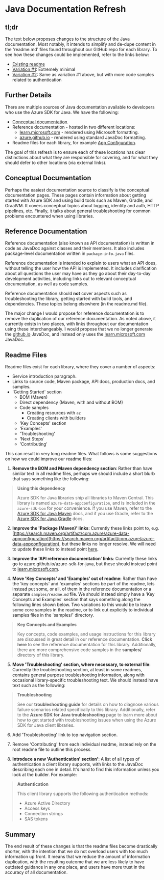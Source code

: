 # Java Documentation Refresh

## tl;dr

The text below proposes changes to the structure of the Java documentation. Most notably, it intends to simplify and de-dupe content in the 'readme.md' files found throughout our GitHub repo for each library. To see how these changes could be implemented, refer to the links below:

* [Existing readme](existing/README.md)
* [Variation #1](demo-1/README.md): Extremely minimal
* [Variation #2](demo-2/README.md): Same as variation #1 above, but with more code samples related to authentication

## Further Details

There are multiple sources of Java documentation available to developers who use the Azure SDK for Java. We have the following:

* [Conceptual documentation](https://learn.microsoft.com/azure/developer/java/sdk/).
* Reference documentation - hosted in two different locations:
  * [learn.microsoft.com](https://learn.microsoft.com/java/api/overview/azure/?view=azure-java-stable) - rendered using Microsoft formatting.
  * [azure.github.io](https://azure.github.io/azure-sdk-for-java/index.html) - rendered using standard JavaDoc formatting.
* Readme files for each library, for example [App Configuration](https://github.com/Azure/azure-sdk-for-java/tree/main/sdk/appconfiguration/azure-data-appconfiguration).

The goal of this refresh is to ensure each of these locations has clear distinctions about what they are responsible for covering, and for what they should defer to other locations (via external links).

## Conceptual Documentation

Perhaps the easiest documentation source to classify is the conceptual documentation pages. These pages contain information about getting started with Azure SDK and using build tools such as Maven, Gradle, and GraalVM. It covers conceptual topics about logging, identity and auth, HTTP pipelines, etc. Finally, it talks about general troubleshooting for common problems encountered when using libraries.

## Reference Documentation

Reference documentation (also known as API documentation) is written in code as JavaDoc against classes and their members. It also includes package-level documentation written in `package-info.java` files.

Reference documentation is intended to explain to users what an API does, without telling the user how the API is implemented. It includes clarification about all questions the user may have as they go about their day-to-day development activities, including links out to relevant conceptual documentation, as well as code samples.

Reference documentation should **not** cover aspects such as troubleshooting the library, getting started with build tools, and dependencies. These topics belong elsewhere (in the readme.md file).

The major change I would propose for reference documentation is to remove the duplication of our reference documentation. As noted above, it currently exists in two places, with links throughout our documentation using these interchangeably. I would propose that we no longer generate the [github.io](https://azure.github.io/azure-sdk-for-java/index.html) JavaDoc, and instead only uses the [learn.microsoft.com](https://learn.microsoft.com/java/api/overview/azure/?view=azure-java-stable) JavaDoc.

## Readme Files

Readme files exist for each library, where they cover a number of aspects:

* Service introduction paragraph.
* Links to source code, Maven package, API docs, production docs, and samples.
* 'Getting Started' section
  * BOM (Maven)
  * Direct dependency (Maven, with and without BOM)
  * Code samples
    * Creating resources with `az`
    * Creating clients with builders
  * 'Key Concepts' section
  * 'Examples'
  * 'Troubleshooting'
  * 'Next Steps'
  * 'Contributing'

This can result in very long readme files. What follows is some suggestions on how we could improve our readme files:

1. **Remove the BOM and Maven dependency section**: Rather than have similar text in all readme files, perhaps we should include a short blurb that says something like the following:

> **Using this dependency**
>
> Azure SDK for Java libraries ship all libraries to Maven Central. This library is named `azure-data-appconfiguration`, and is included in the `azure-sdk-bom` for your convenience. If you use Maven, refer to the [Azure SDK for Java Maven](https://learn.microsoft.com/azure/developer/java/sdk/get-started-maven?view=azure-java-stable) docs, and if you use Gradle, refer to the [Azure SDK for Java Gradle](https://learn.microsoft.com/azure/developer/java/sdk/get-started-gradle?view=azure-java-stable) docs.

2. **Improve the 'Package (Maven)' links**: Currently these links point to, e.g. [https://search.maven.org/artifact/com.azure/azure-data-appconfiguration](https://search.maven.org/artifact/com.azure/azure-data-appconfiguration), but these links no longer resolve. We will need to update these links to instead point [here](https://central.sonatype.com/artifact/com.azure/azure-data-appconfiguration/1.4.3).

3. **Improve the 'API reference documentation' links**: Currently these links go to azure.github.io/azure-sdk-for-java, but these should instead point to [learn.microsoft.com](https://learn.microsoft.com/java/api/overview/azure/?view=azure-java-stable).

4. **Move 'Key Concepts' and 'Examples' out of readme**: Rather than have the 'key concepts' and 'examples' sections be part of the readme, lets instead put some, or all, of them in the reference documentation or a separate `samples/readme.md` file. We should instead simply have a 'Key Concepts and Examples' section that says something along the following lines shown below. Two variations to this would be to leave some core samples in the readme, or to link out explicitly to individual samples files in the 'samples/' directory.

> **Key Concepts and Examples**
>
> Key concepts, code examples, and usage instructions for this library are discussed in great detail in our reference documentation. **Click here** to see the reference documentation for this library. Additionally, there are more comprehensive code samples in the **samples/** directory of this library.

5. **Move 'Troubleshooting' section, where necessary, to external file**: Currently the troubleshooting section, at least in some readmes, contains general purpose troubleshooting information, along with occasional library-specific troubleshooting text. We should instead have text such as the following:

> **Troubleshooting**
>
> See our **troubleshooting guide** for details on how to diagnose various failure scenarios related specifically to this library. Additionally, refer to the **Azure SDK for Java troubleshooting** page to learn more about how to get started with troubleshooting issues when using the Azure SDK for Java client libraries.

6. Add 'Troubleshooting' link to top navigation section.

7. Remove 'Contributing' from each individual readme, instead rely on the root readme file to outline this process.

8. **Introduce a new 'Authentication' section'**: A list of all types of authentication a client library supports, with links to the JavaDoc describing each one in detail. It's hard to find this information unless you look at the builder. For example:

> **Authentication**
>
> This client library supports the following authentication methods:
>
> * Azure Active Directory
> * Access keys
> * Connection strings
> * SAS tokens

## Summary

The end result of these changes is that the readme files become drastically shorter, with the intention that we do not overload users with too much information up front. It means that we reduce the amount of information duplication, with the resulting outcome that we are less likely to have outdated guidance in any one place, and users have more trust in the accuracy of all documentation.